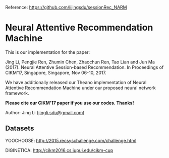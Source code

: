 Reference: https://github.com/lijingsdu/sessionRec_NARM

# Neural Attentive Recommendation Machine

This is our implementation for the paper:

Jing Li, Pengjie Ren, Zhumin Chen, Zhaochun Ren, Tao Lian and Jun Ma (2017). Neural Attentive Session-based Recommendation. In Proceedings of CIKM'17, Singapore, Singapore, Nov 06-10, 2017.

We have additionally released our Theano implementation of Neural Attentive Recommendation Machine under our proposed neural network framework.

**Please cite our CIKM'17 paper if you use our codes. Thanks!**

Author: Jing Li (jingli.sdu@gmail.com)

## Datasets

YOOCHOOSE: http://2015.recsyschallenge.com/challenge.html

DIGINETICA: http://cikm2016.cs.iupui.edu/cikm-cup
